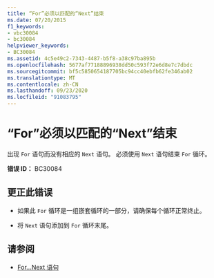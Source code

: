 ```yaml
---
title: “For”必须以匹配的“Next”结束
ms.date: 07/20/2015
f1_keywords:
- vbc30084
- bc30084
helpviewer_keywords:
- BC30084
ms.assetid: 4c5e49c2-7343-4487-b5f8-a38c97ba895b
ms.openlocfilehash: 5677af77188896938dd50c593f72e6d8e7c7dbdc
ms.sourcegitcommit: bf5c5850654187705bc94cc40ebfb62fe346ab02
ms.translationtype: MT
ms.contentlocale: zh-CN
ms.lasthandoff: 09/23/2020
ms.locfileid: "91083795"
---
```

# <a name="for-must-end-with-a-matching-next"></a>“For”必须以匹配的“Next”结束

出现 `For` 语句而没有相应的 `Next` 语句。 必须使用 `Next` 语句结束 `For` 循环。  
  
 **错误 ID：** BC30084  
  
## <a name="to-correct-this-error"></a>更正此错误  
  
- 如果此 `For` 循环是一组嵌套循环的一部分，请确保每个循环正常终止。  
  
- 将 `Next` 语句添加到 `For` 循环末尾。  
  
## <a name="see-also"></a>请参阅

- [For...Next 语句](../language-reference/statements/for-next-statement.md)
